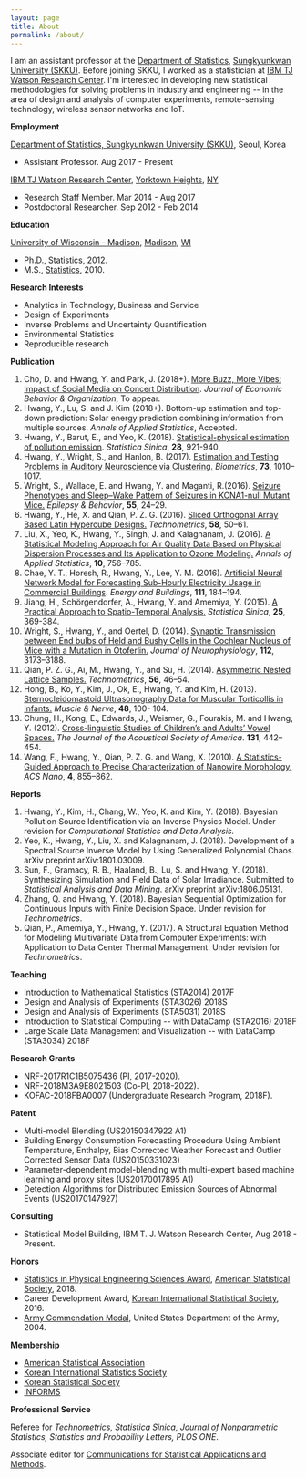 ```yaml
---
layout: page
title: About
permalink: /about/
---
```

I am an assistant professor at the [Department of Statistics](http://shb.skku.edu/stat/), [Sungkyunkwan University (SKKU)](http://www.skku.edu/eng_home/index.jsp). Before joining SKKU, I worked as a statistician at [IBM TJ Watson Research Center](http://www.research.ibm.com/labs/watson/index.shtml). I'm interested in developing new statistical methodologies for solving problems in industry and engineering -- in the area of design and analysis of computer experiments, remote-sensing technology, wireless sensor networks and IoT. 



__Employment__

[Department of Statistics, Sungkyunkwan University (SKKU)](http://www.skku.edu/eng_home/index.jsp), Seoul, Korea
* Assistant Professor. Aug 2017 - Present

[IBM TJ Watson Research Center](http://www.research.ibm.com/labs/watson/index.shtml), [Yorktown Heights](https://goo.gl/maps/XJVGy1Rk8U82), [NY](http://www.ny.gov)
* Research Staff Member.  Mar 2014 - Aug 2017 
* Postdoctoral Researcher. Sep 2012  - Feb 2014

__Education__

[University of Wisconsin - Madison](http://www.wisc.edu), [Madison](http://www.cityofmadison.com ), [WI](http://www.wisconsin.gov/)  
* Ph.D., [Statistics](http://www.stat.wisc.edu), 2012.
* M.S.,  [Statistics](http://www.stat.wisc.edu), 2010.

__Research Interests__
* Analytics in Technology, Business and Service
* Design of Experiments
* Inverse Problems and Uncertainty Quantification
* Environmental Statistics
* Reproducible research

__Publication__
1. Cho, D. and  Hwang, Y. and Park, J. (2018+). [More Buzz, More Vibes: Impact of Social Media on Concert Distribution](https://doi.org/10.1016/j.jebo.2018.09.012). *Journal of Economic Behavior & Organization*, To appear.
1. Hwang, Y., Lu, S. and J. Kim (2018+). Bottom-up estimation and top-down prediction: Solar energy prediction combining information from multiple sources. *Annals of Applied Statistics*, Accepted.
1. Hwang, Y., Barut, E., and Yeo, K. (2018). [Statistical-physical estimation of pollution emission](http://www3.stat.sinica.edu.tw/statistica/J28N2/J28N217/J28N217.html). *Statistica Sinica*, **28**, 921-940.
1. Hwang, Y., Wright, S., and Hanlon, B. (2017). [Estimation and Testing Problems in Auditory Neuroscience via Clustering.](http://onlinelibrary.wiley.com/doi/10.1111/biom.12652/full) *Biometrics*,
**73**, 1010–1017. 
1. Wright, S., Wallace, E. and Hwang, Y. and Maganti, R.(2016). [Seizure Phenotypes and Sleep–Wake Pattern of Seizures in KCNA1-null Mutant Mice.](http://www.sciencedirect.com/science/article/pii/S1525505015006538) *Epilepsy & Behavior*, **55**, 24–29.
1. Hwang, Y., He, X. and Qian, P. Z. G. (2016). [Sliced Orthogonal Array Based Latin Hypercube Designs.](http://www.tandfonline.com/doi/abs/10.1080/00401706.2014.993092) *Technometrics*, **58**, 50–61.
1. Liu, X., Yeo, K., Hwang, Y., Singh, J. and Kalagnanam, J. (2016). [A Statistical Modeling Approach for Air Quality Data Based on Physical Dispersion Processes and Its Application to Ozone Modeling.](http://projecteuclid.org/euclid.aoas/1469199892) *Annals of Applied Statistics*, **10**, 756–785.
1. Chae, Y. T., Horesh, R., Hwang, Y., Lee, Y. M. (2016). [Artificial Neural Network Model for Forecasting Sub-Hourly Electricity Usage in Commercial Buildings](http://www.sciencedirect.com/science/article/pii/S0378778815304102). *Energy and Buildings*, **111**, 184–194.
1. Jiang, H., Schörgendorfer, A., Hwang, Y. and Amemiya, Y. (2015). [A Practical Approach to Spatio-Temporal Analysis.](http://www.jstor.org/stable/24311021) *Statistica Sinica*, **25**, 369-384.
1. Wright, S., Hwang, Y., and Oertel, D. (2014). [Synaptic Transmission between End bulbs of Held and Bushy Cells in the Cochlear Nucleus of Mice with a Mutation in Otoferlin.](http://jn.physiology.org/content/112/12/3173) *Journal of Neurophysiology*, **112**, 3173–3188.
1. Qian, P. Z. G., Ai, M., Hwang, Y., and Su, H. (2014). [Asymmetric Nested Lattice Samples.](http://www.tandfonline.com/doi/abs/10.1080/00401706.2013.800002) *Technometrics*, **56**, 46–54.
1. Hong, B., Ko, Y., Kim, J., Ok, E., Hwang, Y. and Kim, H. (2013). [Sternocleidomastoid Ultrasonography Data for Muscular Torticollis in Infants.](http://onlinelibrary.wiley.com/doi/10.1002/mus.23712/full) *Muscle & Nerve*, **48**, 100- 104.
1. Chung, H., Kong, E., Edwards, J., Weismer, G., Fourakis, M. and Hwang, Y. (2012). [Cross-linguistic Studies of Children’s and Adults’ Vowel Spaces.](http://asa.scitation.org/doi/abs/10.1121/1.3651823) *The Journal of the Acoustical Society of America*. **131**, 442–454.
1. Wang, F., Hwang, Y., Qian, P. Z. G. and Wang, X. (2010). [A Statistics-Guided Approach to Precise Characterization of Nanowire Morphology.](http://pubs.acs.org/doi/abs/10.1021/nn901530e) *ACS Nano*, **4**, 855–862.

__Reports__
1. Hwang, Y., Kim, H., Chang, W., Yeo, K. and Kim, Y. (2018). Bayesian Pollution Source Identification via an Inverse Physics Model. Under revision for *Computational Statistics and Data Analysis.* 
1. Yeo, K., Hwang, Y., Liu, X. and Kalagnanam, J. (2018). Development of a Spectral Source Inverse Model by Using Generalized Polynomial Chaos. arXiv preprint arXiv:1801.03009.
1. Sun, F., Gramacy, R. B., Haaland, B., Lu, S. and Hwang, Y. (2018).
Synthesizing Simulation and Field Data of Solar Irradiance.  Submitted to *Statistical Analysis and Data Mining*. arXiv preprint arXiv:1806.05131.
1. Zhang, Q. and  Hwang, Y. (2018). Bayesian Sequential Optimization for Continuous Inputs with Finite Decision Space. Under revision for *Technometrics*.
1. Qian, P., Amemiya, Y.,  Hwang, Y. (2017). A Structural Equation Method for Modeling Multivariate Data from Computer Experiments: with Application to Data Center Thermal Management. Under revision for *Technometrics*.

__Teaching__
* Introduction to Mathematical Statistics (STA2014) 2017F
* Design and Analysis of Experiments (STA3026) 2018S
* Design and Analysis of Experiments (STA5031) 2018S
* Introduction to Statistical Computing -- with DataCamp (STA2016) 2018F
* Large Scale Data Management and Visualization -- with DataCamp (STA3034) 2018F

__Research Grants__
* NRF-2017R1C1B5075436 (PI, 2017-2020).
* NRF-2018M3A9E8021503 (Co-PI, 2018-2022). 
* KOFAC-2018FBA0007 (Undergraduate Research Program, 2018F).

__Patent__
* Multi-model Blending (US20150347922 A1)
* Building Energy Consumption Forecasting Procedure Using Ambient Temperature, Enthalpy, Bias Corrected Weather Forecast and Outlier  Corrected Sensor Data (US20150331023)
* Parameter-dependent model-blending with multi-expert based machine learning and proxy sites (US20170017895 A1)
* Detection Algorithms for Distributed Emission Sources of Abnormal Events (US20170147927)

__Consulting__
* Statistical Model Building, IBM T. J. Watson Research Center, Aug 2018 - Present.

__Honors__
* [Statistics in Physical Engineering Sciences Award](http://www.amstat.org/ASA/Your-Career/Awards/Statistics-in-Physical-Engineering-Sciences-Award.aspx), [American Statistical Society](http://www.amstat.org), 2018.
* Career Development Award, [Korean International Statistical Society](https://statkiss.org), 2016.
* [Army Commendation Medal](https://en.wikipedia.org/wiki/Commendation_Medal), United States Department of the Army, 2004.

__Membership__
* [American Statistical Association](http://www.amstat.org) 
* [Korean International Statistics Society](https://statkiss.org)
* [Korean Statistical Society](http://www.kss.or.kr) 
* [INFORMS](https://www.informs.org) 

__Professional Service__

Referee for _Technometrics, Statistica Sinica, Journal of Nonparametric Statistics, Statistics and Probability Letters, PLOS ONE_.

Associate editor for [Communications for Statistical Applications and Methods](http://www.csam.or.kr/main.html). 


